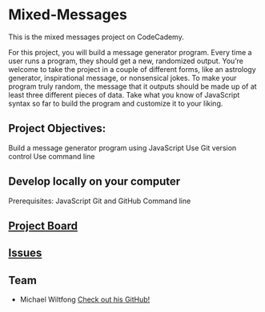 # Mixed-Messages
This is the mixed messages project on CodeCademy.

For this project, you will build a message generator program. Every time a user runs a program, they should get a new, randomized output. You’re welcome to take the project in a couple of different forms, like an astrology generator, inspirational message, or nonsensical jokes. To make your program truly random, the message that it outputs should be made up of at least three different pieces of data. Take what you know of JavaScript syntax so far to build the program and customize it to your liking.

## Project Objectives:
Build a message generator program using JavaScript
Use Git version control
Use command line
## Develop locally on your computer
Prerequisites:
JavaScript
Git and GitHub
Command line

## [Project Board](https://github.com/mdwiltfong/Mixed-Messages/projects/1)


## [Issues](https://github.com/mdwiltfong/Mixed-Messages/issues)

## Team
- Michael Wiltfong [Check out his GitHub!](github.com/mdwiltfong)
